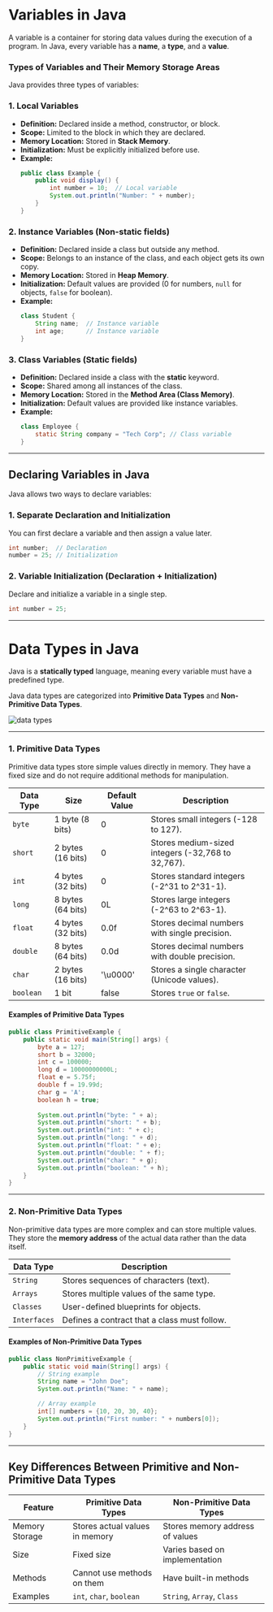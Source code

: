 
# **Variables in Java**
A variable is a container for storing data values during the execution of a program. In Java, every variable has a **name**, a **type**, and a **value**.

### **Types of Variables and Their Memory Storage Areas**

Java provides three types of variables:

### **1. Local Variables**
- **Definition:** Declared inside a method, constructor, or block.
- **Scope:** Limited to the block in which they are declared.
- **Memory Location:** Stored in **Stack Memory**.
- **Initialization:** Must be explicitly initialized before use.
- **Example:**
  ```java
  public class Example {
      public void display() {
          int number = 10;  // Local variable
          System.out.println("Number: " + number);
      }
  }
  ```

### **2. Instance Variables (Non-static fields)**
- **Definition:** Declared inside a class but outside any method.
- **Scope:** Belongs to an instance of the class, and each object gets its own copy.
- **Memory Location:** Stored in **Heap Memory**.
- **Initialization:** Default values are provided (0 for numbers, `null` for objects, `false` for boolean).
- **Example:**
  ```java
  class Student {
      String name;  // Instance variable
      int age;      // Instance variable
  }
  ```

### **3. Class Variables (Static fields)**
- **Definition:** Declared inside a class with the **static** keyword.
- **Scope:** Shared among all instances of the class.
- **Memory Location:** Stored in the **Method Area (Class Memory)**.
- **Initialization:** Default values are provided like instance variables.
- **Example:**
  ```java
  class Employee {
      static String company = "Tech Corp"; // Class variable
  }
  ```

---

## **Declaring Variables in Java**
Java allows two ways to declare variables:

### **1. Separate Declaration and Initialization**
You can first declare a variable and then assign a value later.
```java
int number;  // Declaration
number = 25; // Initialization
```

### **2. Variable Initialization (Declaration + Initialization)**
Declare and initialize a variable in a single step.
```java
int number = 25;
```

---

# **Data Types in Java**
Java is a **statically typed** language, meaning every variable must have a predefined type.

Java data types are categorized into **Primitive Data Types** and **Non-Primitive Data Types**.

![data types](https://media.geeksforgeeks.org/wp-content/uploads/20240809125618/Java-Data-Types.png "data types")

---

### **1. Primitive Data Types**
Primitive data types store simple values directly in memory. They have a fixed size and do not require additional methods for manipulation.

| Data Type | Size           | Default Value | Description                                      |
|-----------|--------------|--------------|--------------------------------------------------|
| `byte`    | 1 byte (8 bits) | 0            | Stores small integers (-128 to 127).             |
| `short`   | 2 bytes (16 bits) | 0        | Stores medium-sized integers (-32,768 to 32,767). |
| `int`     | 4 bytes (32 bits) | 0        | Stores standard integers (-2^31 to 2^31-1).      |
| `long`    | 8 bytes (64 bits) | 0L       | Stores large integers (-2^63 to 2^63-1).         |
| `float`   | 4 bytes (32 bits) | 0.0f     | Stores decimal numbers with single precision.    |
| `double`  | 8 bytes (64 bits) | 0.0d     | Stores decimal numbers with double precision.    |
| `char`    | 2 bytes (16 bits) | '\u0000' | Stores a single character (Unicode values).      |
| `boolean` | 1 bit           | false      | Stores `true` or `false`.                        |

#### **Examples of Primitive Data Types**
```java
public class PrimitiveExample {
    public static void main(String[] args) {
        byte a = 127;
        short b = 32000;
        int c = 100000;
        long d = 10000000000L;
        float e = 5.75f;
        double f = 19.99d;
        char g = 'A';
        boolean h = true;
        
        System.out.println("byte: " + a);
        System.out.println("short: " + b);
        System.out.println("int: " + c);
        System.out.println("long: " + d);
        System.out.println("float: " + e);
        System.out.println("double: " + f);
        System.out.println("char: " + g);
        System.out.println("boolean: " + h);
    }
}
```

---

### **2. Non-Primitive Data Types**
Non-primitive data types are more complex and can store multiple values. They store the **memory address** of the actual data rather than the data itself.

| Data Type | Description                                     |
|-----------|---------------------------------------------|
| `String`  | Stores sequences of characters (text).      |
| `Arrays`  | Stores multiple values of the same type.    |
| `Classes` | User-defined blueprints for objects.        |
| `Interfaces` | Defines a contract that a class must follow. |

#### **Examples of Non-Primitive Data Types**
```java
public class NonPrimitiveExample {
    public static void main(String[] args) {
        // String example
        String name = "John Doe";
        System.out.println("Name: " + name);

        // Array example
        int[] numbers = {10, 20, 30, 40};
        System.out.println("First number: " + numbers[0]);
    }
}


```

---

## **Key Differences Between Primitive and Non-Primitive Data Types**
| Feature           | Primitive Data Types                     | Non-Primitive Data Types          |
|------------------|----------------------------------|----------------------------------|
| Memory Storage  | Stores actual values in memory  | Stores memory address of values |
| Size           | Fixed size                       | Varies based on implementation  |
| Methods       | Cannot use methods on them      | Have built-in methods           |
| Examples      | `int`, `char`, `boolean`        | `String`, `Array`, `Class`      |
